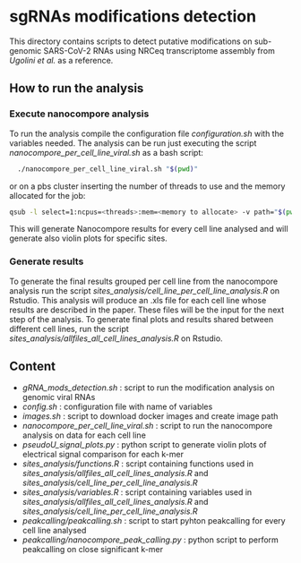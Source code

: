 
# sgRNAs modifications detection

This directory contains scripts to detect putative modifications on sub-genomic SARS-CoV-2 RNAs using NRCeq transcriptome assembly from *Ugolini et al.* as a reference. 

## How to run the analysis

### Execute nanocompore analysis
To run the analysis compile the configuration file *configuration.sh* with the variables needed.
The analysis can be run just executing the script *nanocompore_per_cell_line_viral.sh* as a bash script:

```bash
  ./nanocompore_per_cell_line_viral.sh "$(pwd)" 
```
 or on a pbs cluster inserting the number of threads to use and the memory allocated for the job:
```bash
qsub -l select=1:ncpus=<threads>:mem=<memory to allocate> -v path="$(pwd)" nanocompore_per_cell_line_viral.sh 
```
This will generate Nanocompore results for every cell line analysed and will generate also violin plots for specific sites.


### Generate results
To generate the final results grouped per cell line from the nanocompore analysis run the script *sites_analysis/cell_line_per_cell_line_analysis.R* on Rstudio.
This analysis will produce an .xls file for each cell line whose results are described in the paper. 
These files will be the input for the next step of the analysis.
To generate final plots and results shared between different cell lines, run the script *sites_analysis/allfiles_all_cell_lines_analysis.R* on Rstudio. 


## Content
* *gRNA_mods_detection.sh* : script to run the modification analysis on genomic viral RNAs
* *config.sh* : configuration file with name of variables
* *images.sh* : script to download docker images and create image path
* *nanocompore_per_cell_line_viral.sh* : script to run the nanocompore analysis on data for each cell line
* *pseudoU_signal_plots.py* : python script to generate violin plots of electrical signal comparison for each k-mer
* *sites_analysis/functions.R* : script containing functions used in *sites_analysis/allfiles_all_cell_lines_analysis.R* and *sites_analysis/cell_line_per_cell_line_analysis.R*
* *sites_analysis/variables.R* : script containing variables used in *sites_analysis/allfiles_all_cell_lines_analysis.R* and *sites_analysis/cell_line_per_cell_line_analysis.R*
* *peakcalling/peakcalling.sh* : script to start pyhton peakcalling for every cell line analysed
* *peakcalling/nanocompore_peak_calling.py* : python script to perform peakcalling on close significant k-mer
